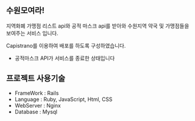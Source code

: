 ## 수원모여라!
지역화폐 가맹점 리스트 api와 공적 마스크 api를 받아와 수원지역 약국 및 가맹점들을 보여주는 서비스 입니다.

Capistrano를 이용하여 배포를 하도록 구성하였습니다.

* 공적마스크 API가 서비스를 종료한 상태입니다


## 프로젝트 사용기술
+ FrameWork : Rails
+ Language  : Ruby, JavaScript, Html, CSS
+ WebServer : Nginx
+ Database : Mysql

